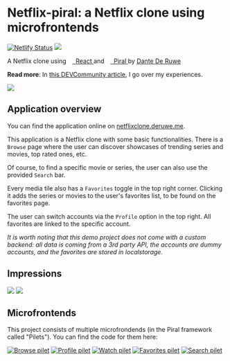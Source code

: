 # Netflix-piral: a Netflix clone using microfrontends

[![Netlify Status](https://api.netlify.com/api/v1/badges/b392f8ac-0ec3-44e8-bf19-1bfda4a7dfbd/deploy-status)](https://app.netlify.com/sites/netflix-piral/deploys)
[![](https://img.shields.io/website?color=2b7489&style=flat-square&up_message=netflixclone.deruwe.me&url=https%3A%2F%2Fnetflixclone.deruwe.me)](https://netflixclone.deruwe.me)


<p>
    <span>A Netflix clone using</span>
    <span>
    <a target="_blank" href="https://reactjs.org">
        <img id="react-logo" src="https://i.imgur.com/gNxwwn1.png" height="10" />
        &nbsp;React
    </a>
    </span>
    <span className="text-lightgray">and</span>
    <span>
    <a target="_blank" href="https://piral.io">
        <img id="piral-logo" src="https://piral.io/logo-simple.f8667084.png" height="10" />
        &nbsp;Piral
    </a>
    </span>
    <span>by</span>
    <span>
    <a target="_blank" href="https://deruwe.me">
        Dante De Ruwe
    </a>
    </span>
</p>

**Read more**:  In [this DEVCommunity article](https://dev.to/dantederuwe/my-experiences-creating-a-netflix-clone-using-microfrontends-1n46), I go over my experiences.

[![](https://i.imgur.com/J63Qkfy.jpg)](https://netflixclone.deruwe.me)


## Application overview

You can find the application online on [netflixclone.deruwe.me](https://netflixclone.deruwe.me). 

This application is a Netflix clone with some basic functionalities. There is a `Browse` page where the user can discover showcases of trending series and movies, top rated ones, etc. 

Of course, to find a specific movie or series, the user can also use the provided `Search` bar.

Every media tile also has a `Favorites` toggle in the top right corner. Clicking it adds the series or movies to the user's favorites list, to be found on the favorites page.

The user can switch accounts via the `Profile` option in the top right. All favorites are linked to the specific account.

*It is worth noting that this demo project does not come with a custom backend: all data is coming from a 3rd party API, the accounts are dummy accounts, and the favorites are stored in localstorage.*

## Impressions

<img src="https://media.giphy.com/media/9S16de4Yb3kSi1HMLx/giphy.gif"/>
<img src="https://media.giphy.com/media/rOa1PlSAnA4hgHV7z3/giphy.gif"/>

## Microfrontends
This project consists of multiple microfrondends (in the Piral framework called "Pilets"). You can find the code for them here:


[![Browse pilet](https://github-readme-stats.vercel.app/api/pin/?username=dantederuwe&repo=netflix-browse-pilet&theme=dark&icon_color=2B7489)](https://github.com/dantederuwe/netflix-browse-pilet)
[![Profile pilet](https://github-readme-stats.vercel.app/api/pin/?username=dantederuwe&repo=netflix-profile-pilet&theme=dark&icon_color=2B7489)](https://github.com/dantederuwe/netflix-profile-pilet)
[![Watch pilet](https://github-readme-stats.vercel.app/api/pin/?username=dantederuwe&repo=netflix-watch-pilet&theme=dark&icon_color=2B7489)](https://github.com/dantederuwe/netflix-watch-pilet)
[![Favorites pilet](https://github-readme-stats.vercel.app/api/pin/?username=dantederuwe&repo=netflix-favorites-pilet&theme=dark&icon_color=2B7489)](https://github.com/dantederuwe/netflix-favorites-pilet)
[![Search pilet](https://github-readme-stats.vercel.app/api/pin/?username=dantederuwe&repo=netflix-search-pilet&theme=dark&icon_color=2B7489)](https://github.com/dantederuwe/netflix-search-pilet)
